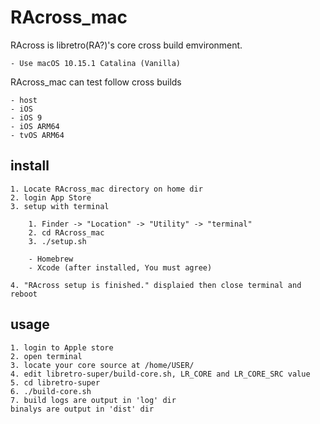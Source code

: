 RAcross_mac
===========

RAcross is libretro(RA?)'s core cross build emvironment.

	- Use macOS 10.15.1 Catalina (Vanilla)

RAcross_mac can test follow cross builds

	- host
	- iOS
	- iOS 9
	- iOS ARM64
	- tvOS ARM64

install
-------

	1. Locate RAcross_mac directory on home dir
	2. login App Store
	3. setup with terminal

		1. Finder -> "Location" -> "Utility" -> "terminal"
		2. cd RAcross_mac
		3. ./setup.sh

		- Homebrew
		- Xcode (after installed, You must agree)

	4. "RAcross setup is finished." displaied then close terminal and reboot

usage
-----

	1. login to Apple store
	2. open terminal
	3. locate your core source at /home/USER/
	4. edit libretro-super/build-core.sh, LR_CORE and LR_CORE_SRC value
	5. cd libretro-super
	6. ./build-core.sh
	7. build logs are output in 'log' dir  
	binalys are output in 'dist' dir

